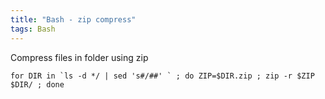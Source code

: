 ```yaml
---
title: "Bash - zip compress"
tags: Bash
---
```


Compress files in folder using zip

```
for DIR in `ls -d */ | sed 's#/##' ` ; do ZIP=$DIR.zip ; zip -r $ZIP $DIR/ ; done
```

